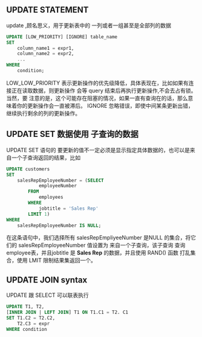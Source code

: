 ## UPDATE STATEMENT
update ,顾名思义，用于更新表中的 一列或者一组甚至是全部列的数据
```sql
UPDATE [LOW_PRIORITY] [IGNORE] table_name 
SET 
    column_name1 = expr1,
    column_name2 = expr2,
    ...
WHERE
    condition;
```

LOW_LOW_PRIORITY
表示更新操作的优先级降低，具体表现在，比如如果有连接正在读取数据，则更新操作 会等 query 结束后再执行更新操作,不会去占有锁。当然，要
注意的是，这个可能存在阻塞的情况，如果一直有查询在的话，那么意味着你的更新操作会一直被滞后。
IGNORE
忽略错误，即使中间某条更新出错，继续执行剩余的列的更新操作。

## UPDATE SET 数据使用 子查询的数据
UPDATE SET 语句的 要更新的值不一定必须是显示指定具体数据的，也可以是来自一个子查询返回的结果，比如
```sql
UPDATE customers 
SET 
    salesRepEmployeeNumber = (SELECT 
            employeeNumber
        FROM
            employees
        WHERE
            jobtitle = 'Sales Rep'
        LIMIT 1)
WHERE
    salesRepEmployeeNumber IS NULL;
```
在这条语句中，我们选择所有 salesRepEmpliyeeNumber 是NULL 的集合，将它们的 salesRepEmployeeNumber 值设置为 来自一个子查询，该子查询 查询employee表，并且jobtitle 是 **Sales Rep** 的数据，并且使用 RAND() 函数 打乱集合，使用 LMIT 限制结果集返回一个。

## UPDATE JOIN syntax
UPDATE 跟 SELECT 可以联表执行
```sql
UPDATE T1, T2,
[INNER JOIN | LEFT JOIN] T1 ON T1.C1 = T2. C1
SET T1.C2 = T2.C2, 
    T2.C3 = expr
WHERE condition
```